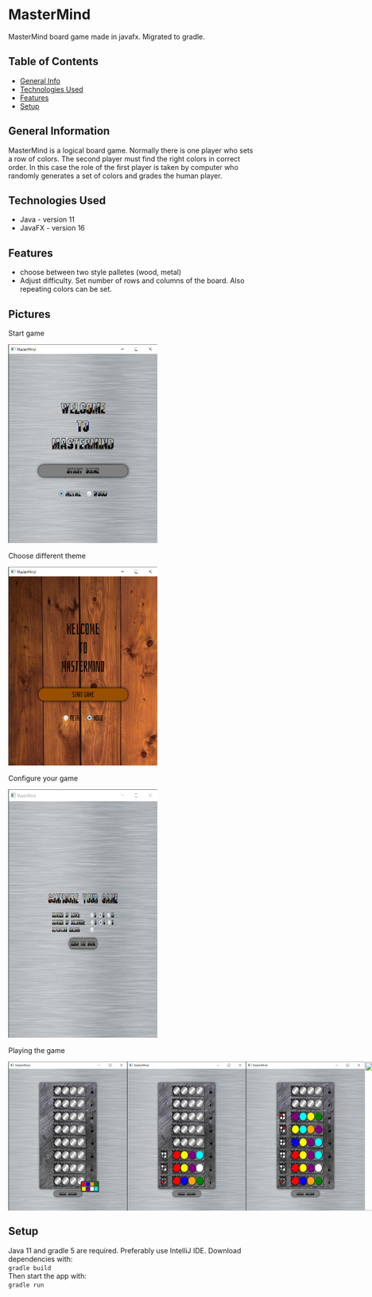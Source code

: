 # MasterMind
MasterMind board game made in javafx.
Migrated to gradle.

## Table of Contents
* [General Info](#general-information)
* [Technologies Used](#technologies-used)
* [Features](#features)
* [Setup](#setup)

<!-- * [License](#license) -->

## General Information

MasterMind is a logical board game. Normally there is one player who sets a row of colors.
The second player must find the right colors in correct order. In this case the role of the first player
is taken by computer who randomly generates a set of colors and grades the human player. 

## Technologies Used

- Java - version 11
- JavaFX - version 16

## Features

- choose between two style palletes (wood, metal)
- Adjust difficulty. Set number of rows and columns of the board. Also repeating colors can be set.

## Pictures
<p>Start game</p>
<img src="./img/start_metal.png" width=300 height=400>
<p>Choose different theme</p>
<img src="./img/start_wood.png" width=300 height=400>
<p>Configure your game</p>
<img src="./img/config.png" width=300 height=500>
<p>Playing the game</p>
<div style="display: flex; flex-direction:row;">
  <img src="./img/game_1.png" width=500 height=300>
  <img src="./img/game_2.png" width=500 height=300>
  <img src="./img/game_3.png" width=500 height=300>
  <img src="./img/game_4.png" width=500 height=300>
</div>

## Setup
Java 11 and gradle 5 are required. Preferably use IntelliJ IDE. 
Download dependencies with:\
`gradle build`\
Then start the app with:\
`gradle run`
